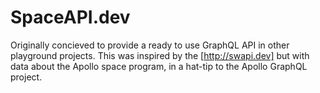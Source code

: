# SpaceAPI.dev

Originally concieved to provide a ready to use GraphQL API in other playground projects. This was inspired by the [http://swapi.dev] but with data about the Apollo space program, in a hat-tip to the Apollo GraphQL project.
